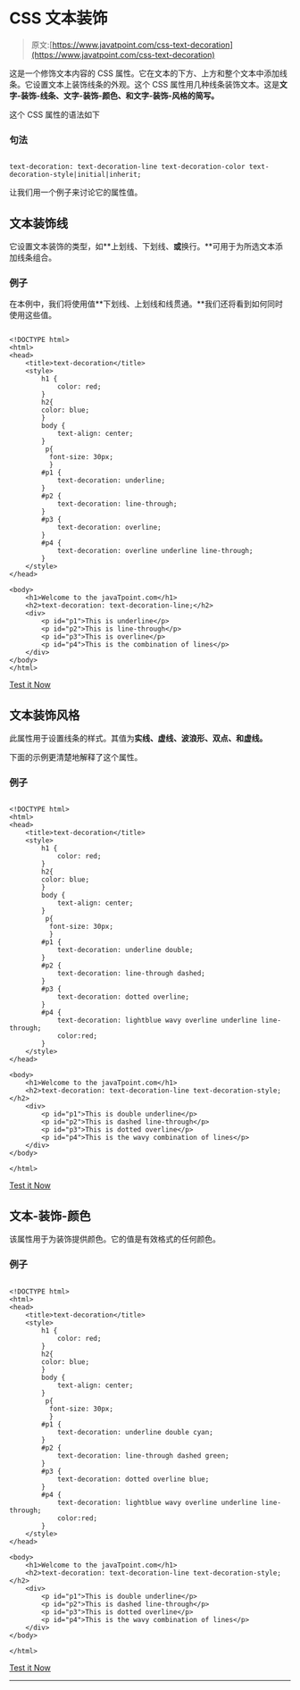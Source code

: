 # CSS 文本装饰

> 原文:[https://www.javatpoint.com/css-text-decoration](https://www.javatpoint.com/css-text-decoration)

这是一个修饰文本内容的 CSS 属性。它在文本的下方、上方和整个文本中添加线条。它设置文本上装饰线条的外观。这个 CSS 属性用几种线条装饰文本。这是**文字-装饰-线条、文字-装饰-颜色、**和**文字-装饰-风格的简写。**

这个 CSS 属性的语法如下

### 句法

```

text-decoration: text-decoration-line text-decoration-color text-decoration-style|initial|inherit;

```

让我们用一个例子来讨论它的属性值。

## 文本装饰线

它设置文本装饰的类型，如**上划线、下划线、**或**换行。**可用于为所选文本添加线条组合。

### 例子

在本例中，我们将使用值**下划线、上划线和线贯通。**我们还将看到如何同时使用这些值。

```

<!DOCTYPE html> 
<html> 
<head> 
    <title>text-decoration</title> 
    <style> 
        h1 { 
            color: red; 
        } 
		h2{
		color: blue;
		}		
        body { 
            text-align: center; 
        } 
         p{
		  font-size: 30px;
		  }
        #p1 { 
            text-decoration: underline; 
        } 
        #p2 { 
            text-decoration: line-through; 
        } 
        #p3 { 
            text-decoration: overline; 
        } 
		#p4 { 
            text-decoration: overline underline line-through; 
        } 
    </style> 
</head> 

<body> 
    <h1>Welcome to the javaTpoint.com</h1> 
    <h2>text-decoration: text-decoration-line;</h2> 
    <div> 
        <p id="p1">This is underline</p> 
        <p id="p2">This is line-through</p> 
        <p id="p3">This is overline</p> 
		<p id="p4">This is the combination of lines</p> 
    </div> 
</body> 
</html> 

```

[Test it Now](https://www.javatpoint.com/oprweb/test.jsp?filename=CSStext-decoration1)

## 文本装饰风格

此属性用于设置线条的样式。其值为**实线、虚线、波浪形、双点、**和**虚线。**

下面的示例更清楚地解释了这个属性。

### 例子

```

<!DOCTYPE html> 
<html> 
<head> 
    <title>text-decoration</title> 
    <style> 
        h1 { 
            color: red; 
        } 
		h2{
		color: blue;
		}		
        body { 
            text-align: center; 
        } 
         p{
		  font-size: 30px;
		  }
        #p1 { 
            text-decoration: underline double; 
        } 
        #p2 { 
            text-decoration: line-through dashed; 
        } 
        #p3 { 
            text-decoration: dotted overline; 
        } 
		#p4 { 
            text-decoration: lightblue wavy overline underline line-through;
			color:red;
        } 
    </style> 
</head> 

<body> 
    <h1>Welcome to the javaTpoint.com</h1> 
    <h2>text-decoration: text-decoration-line text-decoration-style;</h2> 
    <div> 
        <p id="p1">This is double underline</p> 
        <p id="p2">This is dashed line-through</p> 
        <p id="p3">This is dotted overline</p> 
		<p id="p4">This is the wavy combination of lines</p> 
    </div> 
</body> 

</html>  

```

[Test it Now](https://www.javatpoint.com/oprweb/test.jsp?filename=CSStext-decoration2)

## 文本-装饰-颜色

该属性用于为装饰提供颜色。它的值是有效格式的任何颜色。

### 例子

```

<!DOCTYPE html> 
<html> 
<head> 
    <title>text-decoration</title> 
    <style> 
        h1 { 
            color: red; 
        } 
		h2{
		color: blue;
		}		
        body { 
            text-align: center; 
        } 
         p{
		  font-size: 30px;
		  }
        #p1 { 
            text-decoration: underline double cyan; 
        } 
        #p2 { 
            text-decoration: line-through dashed green; 
        } 
        #p3 { 
            text-decoration: dotted overline blue; 
        } 
		#p4 { 
            text-decoration: lightblue wavy overline underline line-through;
			color:red;
        } 
    </style> 
</head> 

<body> 
    <h1>Welcome to the javaTpoint.com</h1> 
    <h2>text-decoration: text-decoration-line text-decoration-style;</h2> 
    <div> 
        <p id="p1">This is double underline</p> 
        <p id="p2">This is dashed line-through</p> 
        <p id="p3">This is dotted overline</p> 
		<p id="p4">This is the wavy combination of lines</p> 
    </div> 
</body> 

</html> 

```

[Test it Now](https://www.javatpoint.com/oprweb/test.jsp?filename=CSStext-decoration3)

* * *